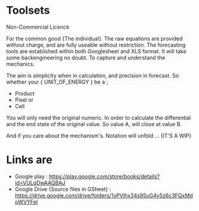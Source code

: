 # Toolsets

Non-Commercial Licence

For the common good {The individual}. The raw equations are provided without charge, and are fully useable without restriction. 
The forecasting tools are established within both Googlesheet and XLS format. It will take some backengineering no doubt. To capture and understand the mechanics. 

The aim is simplicity when in calculation, and precision in forecast. 
So whether your { UNIT_OF_ENERGY } be a ;

* Product
* Pixel or
* Cell

You will only need the original numeric. In order to calculate the differential and the end state of the original value.
So value A, will close at value B.

And if you care about the mechanism's. Notation will unfold ... {IT'S A WIP}



# Links are 

* Google play : https://play.google.com/store/books/details?id=VULqDwAAQBAJ
* Google Drive {Source files in GSheet} : https://drive.google.com/drive/folders/1yPVlhx34s95uG4y5z6c3FQxMdpWVYFeI

